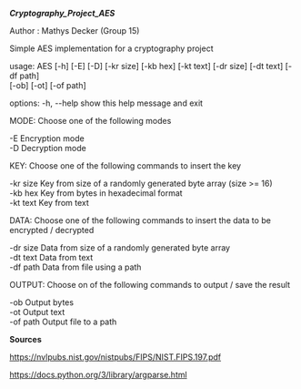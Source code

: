 ***Cryptography_Project_AES***

Author : Mathys Decker (Group 15)

Simple AES implementation for a cryptography project

usage: AES [-h] [-E] [-D] [-kr size] [-kb hex] [-kt text] [-dr size] [-dt text] [-df path]\
           [-ob] [-ot] [-of path]

options:
  -h, --help  show this help message and exit

MODE:
  Choose one of the following modes

  -E          Encryption mode\
  -D          Decryption mode

KEY:
  Choose one of the following commands to insert the key

  -kr size    Key from size of a randomly generated byte array (size >= 16)\
  -kb hex     Key from bytes in hexadecimal format\
  -kt text    Key from text

DATA:
  Choose one of the following commands to insert the data to be encrypted / decrypted

  -dr size    Data from size of a randomly generated byte array\
  -dt text    Data from text\
  -df path    Data from file using a path

OUTPUT:
  Choose on of the following commands to output / save the result

  -ob         Output bytes\
  -ot         Output text\
  -of path    Output file to a path

**Sources**

https://nvlpubs.nist.gov/nistpubs/FIPS/NIST.FIPS.197.pdf

https://docs.python.org/3/library/argparse.html


